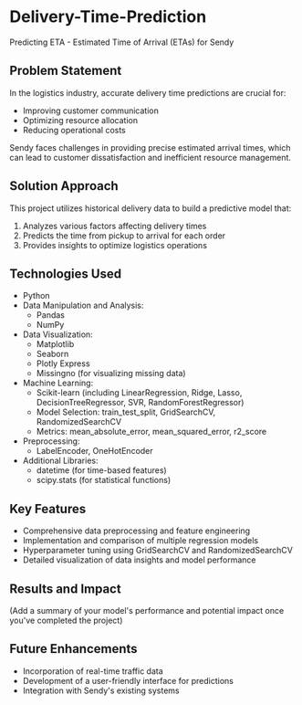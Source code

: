 # Delivery-Time-Prediction
Predicting ETA - Estimated Time of Arrival (ETAs) for Sendy
## Problem Statement

In the logistics industry, accurate delivery time predictions are crucial for:
- Improving customer communication
- Optimizing resource allocation
- Reducing operational costs

Sendy faces challenges in providing precise estimated arrival times, which can lead to customer dissatisfaction and inefficient resource management.

## Solution Approach

This project utilizes historical delivery data to build a predictive model that:
1. Analyzes various factors affecting delivery times
2. Predicts the time from pickup to arrival for each order
3. Provides insights to optimize logistics operations

## Technologies Used

- Python
- Data Manipulation and Analysis:
  - Pandas
  - NumPy
- Data Visualization:
  - Matplotlib
  - Seaborn
  - Plotly Express
  - Missingno (for visualizing missing data)
- Machine Learning:
  - Scikit-learn (including LinearRegression, Ridge, Lasso, DecisionTreeRegressor, SVR, RandomForestRegressor)
  - Model Selection: train_test_split, GridSearchCV, RandomizedSearchCV
  - Metrics: mean_absolute_error, mean_squared_error, r2_score
- Preprocessing:
  - LabelEncoder, OneHotEncoder
- Additional Libraries:
  - datetime (for time-based features)
  - scipy.stats (for statistical functions)

## Key Features

- Comprehensive data preprocessing and feature engineering
- Implementation and comparison of multiple regression models
- Hyperparameter tuning using GridSearchCV and RandomizedSearchCV
- Detailed visualization of data insights and model performance

## Results and Impact

(Add a summary of your model's performance and potential impact once you've completed the project)

## Future Enhancements

- Incorporation of real-time traffic data
- Development of a user-friendly interface for predictions
- Integration with Sendy's existing systems

